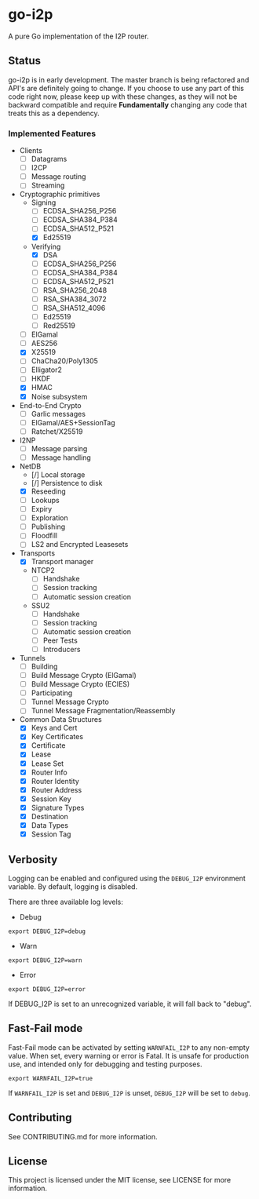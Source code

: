 # go-i2p

A pure Go implementation of the I2P router.

## Status

go-i2p is in early development. The master branch is being refactored and API's are
definitely going to change. If you choose to use any part of this code right now,
please keep up with these changes, as they will not be backward compatible and require
**Fundamentally** changing any code that treats this as a dependency.

### Implemented Features

- Clients
  - [ ] Datagrams
  - [ ] I2CP
  - [ ] Message routing
  - [ ] Streaming
- Cryptographic primitives
  - Signing
    - [ ] ECDSA_SHA256_P256
    - [ ] ECDSA_SHA384_P384
    - [ ] ECDSA_SHA512_P521
    - [X] Ed25519
  - Verifying
    - [X] DSA
    - [ ] ECDSA_SHA256_P256
    - [ ] ECDSA_SHA384_P384
    - [ ] ECDSA_SHA512_P521
    - [ ] RSA_SHA256_2048
    - [ ] RSA_SHA384_3072
    - [ ] RSA_SHA512_4096
    - [ ] Ed25519
    - [ ] Red25519
  - [ ] ElGamal
  - [ ] AES256
  - [X] X25519
  - [ ] ChaCha20/Poly1305
  - [ ] Elligator2
  - [ ] HKDF
  - [X] HMAC
  - [X] Noise subsystem
- End-to-End Crypto
  - [ ] Garlic messages
  - [ ] ElGamal/AES+SessionTag
  - [ ] Ratchet/X25519
- I2NP
  - [ ] Message parsing
  - [ ] Message handling
- NetDB
  - [/] Local storage
  - [/] Persistence to disk
  - [X] Reseeding
  - [ ] Lookups
  - [ ] Expiry
  - [ ] Exploration
  - [ ] Publishing
  - [ ] Floodfill
  - [ ] LS2 and Encrypted Leasesets
- Transports
  - [X] Transport manager
  - NTCP2
    - [ ] Handshake
    - [ ] Session tracking
    - [ ] Automatic session creation
  - SSU2
    - [ ] Handshake
    - [ ] Session tracking
    - [ ] Automatic session creation
    - [ ] Peer Tests
    - [ ] Introducers
- Tunnels
    - [ ] Building
    - [ ] Build Message Crypto (ElGamal)
    - [ ] Build Message Crypto (ECIES)
    - [ ] Participating
    - [ ] Tunnel Message Crypto
    - [ ] Tunnel Message Fragmentation/Reassembly
- Common Data Structures
    - [X] Keys and Cert
    - [X] Key Certificates
    - [X] Certificate
    - [X] Lease
    - [X] Lease Set
    - [X] Router Info
    - [X] Router Identity
    - [X] Router Address
    - [X] Session Key
    - [X] Signature Types
    - [X] Destination
    - [X] Data Types
    - [X] Session Tag

## Verbosity ##
Logging can be enabled and configured using the `DEBUG_I2P` environment variable. By default, logging is disabled.

There are three available log levels:

- Debug
```shell
export DEBUG_I2P=debug
```
- Warn
```shell
export DEBUG_I2P=warn
```
- Error
```shell
export DEBUG_I2P=error
```

If DEBUG_I2P is set to an unrecognized variable, it will fall back to "debug".

## Fast-Fail mode ##

Fast-Fail mode can be activated by setting `WARNFAIL_I2P` to any non-empty value. When set, every warning or error is Fatal.
It is unsafe for production use, and intended only for debugging and testing purposes.

```shell
export WARNFAIL_I2P=true
```

If `WARNFAIL_I2P` is set and `DEBUG_I2P` is unset, `DEBUG_I2P` will be set to `debug`.

## Contributing

See CONTRIBUTING.md for more information.

## License

This project is licensed under the MIT license, see LICENSE for more information.
